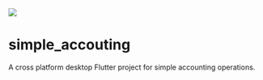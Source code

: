 <a aria-label="License logo" href="https://creativecommons.org/licenses/by-nc-sa/4.0/">
    <img src="https://img.shields.io/badge/license-CC--BY--BC--SA-blue">
</a>

# simple_accouting

A cross platform desktop Flutter project for simple accounting operations.